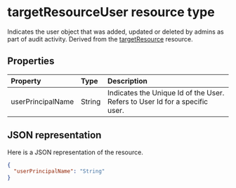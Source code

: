 # targetResourceUser resource type
Indicates the user object that was added, updated or deleted by admins as part of audit activity. Derived from the [targetResource](targetresource.md) resource.


## Properties
| Property	   | Type	|Description|
|:---------------|:--------|:----------|
|userPrincipalName|String|Indicates the Unique Id of the User. Refers to User Id for a specific user.|

## JSON representation

Here is a JSON representation of the resource.

<!-- {
  "blockType": "resource",
  "optionalProperties": [

  ],
  "@odata.type": "microsoft.graph.targetResourceUser"
}-->

```json
{
  "userPrincipalName": "String"
}

```

<!-- uuid: 8fcb5dbc-d5aa-4681-8e31-b001d5168d79
2015-10-25 14:57:30 UTC -->
<!-- {
  "type": "#page.annotation",
  "description": "targetResourceUser resource",
  "keywords": "",
  "section": "documentation",
  "tocPath": ""
}-->